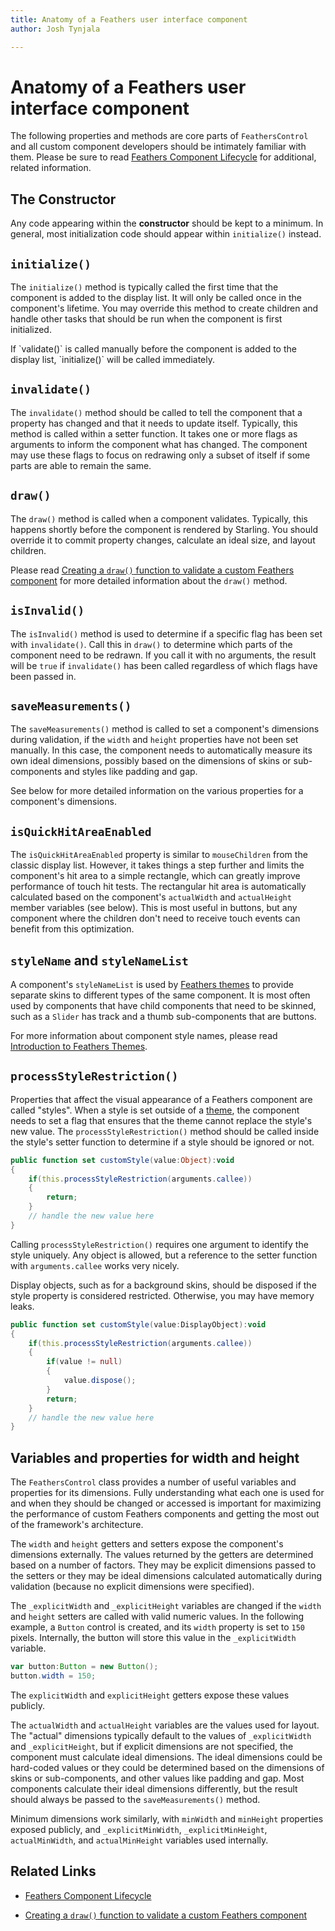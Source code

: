 ```yaml
---
title: Anatomy of a Feathers user interface component  
author: Josh Tynjala

---
```

# Anatomy of a Feathers user interface component

The following properties and methods are core parts of `FeathersControl` and all custom component developers should be intimately familiar with them. Please be sure to read [Feathers Component Lifecycle](component-lifecycle.html) for additional, related information.

## The Constructor

Any code appearing within the **constructor** should be kept to a minimum. In general, most initialization code should appear within `initialize()` instead.

## `initialize()`

The `initialize()` method is typically called the first time that the component is added to the display list. It will only be called once in the component's lifetime. You may override this method to create children and handle other tasks that should be run when the component is first initialized.

<aside class="info">If `validate()` is called manually before the component is added to the display list, `initialize()` will be called immediately.</aside>

## `invalidate()`

The `invalidate()` method should be called to tell the component that a property has changed and that it needs to update itself. Typically, this method is called within a setter function. It takes one or more flags as arguments to inform the component what has changed. The component may use these flags to focus on redrawing only a subset of itself if some parts are able to remain the same.

## `draw()`

The `draw()` method is called when a component validates. Typically, this happens shortly before the component is rendered by Starling. You should override it to commit property changes, calculate an ideal size, and layout children.

Please read [Creating a `draw()` function to validate a custom Feathers component](component-validation.html) for more detailed information about the `draw()` method.

## `isInvalid()`

The `isInvalid()` method is used to determine if a specific flag has been set with `invalidate()`. Call this in `draw()` to determine which parts of the component need to be redrawn. If you call it with no arguments, the result will be `true` if `invalidate()` has been called regardless of which flags have been passed in.

## `saveMeasurements()`

The `saveMeasurements()` method is called to set a component's dimensions during validation, if the `width` and `height` properties have not been set manually. In this case, the component needs to automatically measure its own ideal dimensions, possibly based on the dimensions of skins or sub-components and styles like padding and gap.

See below for more detailed information on the various properties for a component's dimensions.

## `isQuickHitAreaEnabled`

The `isQuickHitAreaEnabled` property is similar to `mouseChildren` from the classic display list. However, it takes things a step further and limits the component's hit area to a simple rectangle, which can greatly improve performance of touch hit tests. The rectangular hit area is automatically calculated based on the component's `actualWidth` and `actualHeight` member variables (see below). This is most useful in buttons, but any component where the children don't need to receive touch events can benefit from this optimization.

## `styleName` and `styleNameList`

A component's `styleNameList` is used by [Feathers themes](themes.html) to provide separate skins to different types of the same component. It is most often used by components that have child components that need to be skinned, such as a `Slider` has track and a thumb sub-components that are buttons.

For more information about component style names, please read [Introduction to Feathers Themes](themes.html).

## `processStyleRestriction()`

Properties that affect the visual appearance of a Feathers component are called "styles". When a style is set outside of a [theme](themes.html), the component needs to set a flag that ensures that the theme cannot replace the style's new value. The `processStyleRestriction()` method should be called inside the style's setter function to determine if a style should be ignored or not.

``` actionscript
public function set customStyle(value:Object):void
{
	if(this.processStyleRestriction(arguments.callee))
	{
		return;
	}
	// handle the new value here
}
```

Calling `processStyleRestriction()` requires one argument to identify the style uniquely. Any object is allowed, but a reference to the setter function with `arguments.callee` works very nicely.

Display objects, such as for a background skins, should be disposed if the style property is considered restricted. Otherwise, you may have memory leaks.

``` actionscript
public function set customStyle(value:DisplayObject):void
{
	if(this.processStyleRestriction(arguments.callee))
	{
		if(value != null)
		{
			value.dispose();
		}
		return;
	}
	// handle the new value here
}
```

## Variables and properties for width and height

The `FeathersControl` class provides a number of useful variables and properties for its dimensions. Fully understanding what each one is used for and when they should be changed or accessed is important for maximizing the performance of custom Feathers components and getting the most out of the framework's architecture.

The `width` and `height` getters and setters expose the component's dimensions externally. The values returned by the getters are determined based on a number of factors. They may be explicit dimensions passed to the setters or they may be ideal dimensions calculated automatically during validation (because no explicit dimensions were specified).

The `_explicitWidth` and `_explicitHeight` variables are changed if the `width` and `height` setters are called with valid numeric values. In the following example, a `Button` control is created, and its `width` property is set to `150` pixels. Internally, the button will store this value in the `_explicitWidth` variable.

``` actionscript
var button:Button = new Button();
button.width = 150;
```

The `explicitWidth` and `explicitHeight` getters expose these values publicly.

The `actualWidth` and `actualHeight` variables are the values used for layout. The "actual" dimensions typically default to the values of `_explicitWidth` and `_explicitHeight`, but if explicit dimensions are not specified, the component must calculate ideal dimensions. The ideal dimensions could be hard-coded values or they could be determined based on the dimensions of skins or sub-components, and other values like padding and gap. Most components calculate their ideal dimensions differently, but the result should always be passed to the `saveMeasurements()` method.

Minimum dimensions work similarly, with `minWidth` and `minHeight` properties exposed publicly, and `_explicitMinWidth`, `_explicitMinHeight`, `actualMinWidth`, and `actualMinHeight` variables used internally.

## Related Links

-   [Feathers Component Lifecycle](component-lifecycle.html)

-   [Creating a `draw()` function to validate a custom Feathers component](component-validation.html)